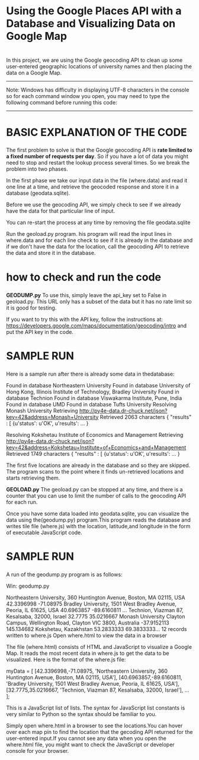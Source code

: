 # Using the Google Places API with a Database and Visualizing Data on Google Map <h1>

In this project, we are using the Google geocoding API to clean up some user-entered geographic locations of university names and then placing the data on a Google Map.

***********
Note: Windows has difficulty in displaying UTF-8 characters
in the console so for each command window you open, you may need
to type the following command before running this code:
************

# BASIC EXPLANATION OF THE CODE <h3>

The first problem to solve is that the Google geocoding API is **rate limited to a fixed number of requests per day**. So if you have a lot of data you might need to stop and
restart the lookup process several times.  So we break the problem into two phases.

In the first phase we take our input data in the file (where.data) and read it one line at a time, and retrieve the geocoded response and store it in a database (geodata.sqlite).

Before we use the geocoding API, we simply check to see if we already have the data for that particular line of input.

You can re-start the process at any time by removing the file geodata.sqlite

Run the geoload.py program. his program will read the input lines in where.data and for each line check to see if it is already in the database and if we don't have the data for the location, call the geocoding API to retrieve the data and store it in the database.


# how to check and run the code <h3>
**GEODUMP.py**
To use this, simply leave the api_key set to False in geoload.py.
This URL only has a subset of the data but it has no rate limit so it is good for testing.

If you want to try this with the API key, follow the instructions at:
https://developers.google.com/maps/documentation/geocoding/intro
and put the API key in the code.

# SAMPLE RUN <h3>
Here is a sample run after there is already some data in thedatabase:

Found in database  Northeastern University
Found in database  University of Hong Kong, Illinois Institute of Technology, Bradley University
Found in database  Technion
Found in database  Viswakarma Institute, Pune, India
Found in database  UMD
Found in database  Tufts University
Resolving Monash University
Retrieving http://py4e-data.dr-chuck.net/json?key=42&address=Monash+University
Retrieved 2063 characters {    "results" : [
{u'status': u'OK', u'results': ... }

Resolving Kokshetau Institute of Economics and Management
Retrieving http://py4e-data.dr-chuck.net/json?key=42&address=Kokshetau+Institute+of+Economics+and+Management
Retrieved 1749 characters {    "results" : [
{u'status': u'OK', u'results': ... }

The first five locations are already in the database and so they are skipped.  The program scans to the point where it finds un-retrieved locations and starts retrieving them.

 **GEOLOAD.py** 
The geoload.py can be stopped at any time, and there is a counter that you can use to limit the number of calls to the geocoding API for each run.

Once you have some data loaded into geodata.sqlite, you can visualize the data using the(geodump.py) program.This program reads the database and writes tile file (where.js) with the location, latitude,and longitude in the form of executable JavaScript code.


# SAMPLE RUN <h3>
A run of the geodump.py program is as follows:

Win: geodump.py

Northeastern University, 360 Huntington Avenue, Boston, MA 02115, USA 42.3396998 -71.08975
Bradley University, 1501 West Bradley Avenue, Peoria, IL 61625, USA 40.6963857 -89.6160811 ...
Technion, Viazman 87, Kesalsaba, 32000, Israel 32.7775 35.0216667
Monash University Clayton Campus, Wellington Road, Clayton VIC 3800, Australia -37.9152113 145.134682
Kokshetau, Kazakhstan 53.2833333 69.3833333...
12 records written to where.js
Open where.html to view the data in a browser

The file (where.html) consists of HTML and JavaScript to visualize
a Google Map.  It reads the most recent data in where.js to get
the data to be visualized.  Here is the format of the where.js file:

myData = [
[42.3396998,-71.08975, 'Northeastern University, 360 Huntington Avenue, Boston, MA 02115, USA'],
[40.6963857,-89.6160811, 'Bradley University, 1501 West Bradley Avenue, Peoria, IL 61625, USA'],
[32.7775,35.0216667, 'Technion, Viazman 87, Kesalsaba, 32000, Israel'],   ...
];

This is a JavaScript list of lists.  The syntax for JavaScript list constants is very similar to Python so the syntax should be familiar to you.

Simply open where.html in a browser to see the locations.You can hover over each map pin to find the location that the gecoding API returned for the user-entered input.If you cannot see any data when you open the where.html file, you might want to check the JavaScript or developer console for your browser.

